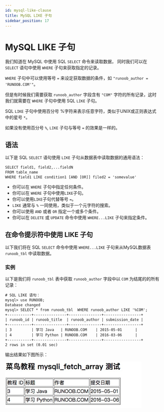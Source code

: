 ```yaml
---
id: mysql-like-clause
title: MySQL LIKE 子句
sidebar_position: 17
---
```


# MySQL LIKE 子句
我们知道在 MySQL 中使用 SQL `SELECT` 命令来读取数据， 同时我们可以在 `SELECT` 语句中使用 `WHERE` 子句来获取指定的记录。

`WHERE` 子句中可以使用等号 `=` 来设定获取数据的条件，如 `"runoob_author = 'RUNOOB.COM'"`。

但是有时候我们需要获取 `runoob_author` 字段含有 `"COM"` 字符的所有记录，这时我们就需要在 `WHERE` 子句中使用 SQL `LIKE` 子句。

SQL `LIKE` 子句中使用百分号 %字符来表示任意字符，类似于UNIX或正则表达式中的星号 `*`。

如果没有使用百分号 `%`, `LIKE` 子句与等号 `=` 的效果是一样的。

## 语法
以下是 SQL `SELECT` 语句使用 `LIKE` 子句从数据表中读取数据的通用语法：
```
SELECT field1, field2,...fieldN 
FROM table_name
WHERE field1 LIKE condition1 [AND [OR]] filed2 = 'somevalue'
```
- 你可以在 `WHERE` 子句中指定任何条件。
- 你可以在 `WHERE` 子句中使用`LIKE`子句。
- 你可以使用`LIKE`子句代替等号 `=`。
- `LIKE` 通常与 `%` 一同使用，类似于一个元字符的搜索。
- 你可以使用 `AND` 或者 `OR` 指定一个或多个条件。
- 你可以在 `DELETE` 或 `UPDATE` 命令中使用 `WHERE...LIKE` 子句来指定条件。
## 在命令提示符中使用 LIKE 子句
以下我们将在 SQL `SELECT` 命令中使用 `WHERE...LIKE` 子句来从MySQL数据表 `runoob_tbl` 中读取数据。

### 实例
以下是我们将 `runoob_tbl` 表中获取 `runoob_author` 字段中以 `COM` 为结尾的的所有记录：
```
# SQL LIKE 语句：
mysql> use RUNOOB;
Database changed
mysql> SELECT * from runoob_tbl  WHERE runoob_author LIKE '%COM';
+-----------+---------------+---------------+-----------------+
| runoob_id | runoob_title  | runoob_author | submission_date |
+-----------+---------------+---------------+-----------------+
| 3         | 学习 Java   | RUNOOB.COM    | 2015-05-01      |
| 4         | 学习 Python | RUNOOB.COM    | 2016-03-06      |
+-----------+---------------+---------------+-----------------+
2 rows in set (0.01 sec)
```
输出结果如下图所示：

![MySQL LIKE 子句](/img/7EE8B105-BCFD-47C2-9408-890EB2CE3324.jpg)


